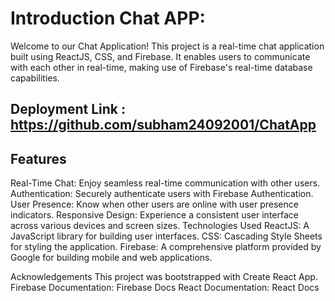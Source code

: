 # Introduction Chat APP:
Welcome to our Chat Application! This project is a real-time chat application built using ReactJS, CSS, and Firebase. It enables users to communicate with each other in real-time, making use of Firebase's real-time database capabilities.

## Deployment Link : https://github.com/subham24092001/ChatApp

## Features
Real-Time Chat: Enjoy seamless real-time communication with other users.
Authentication: Securely authenticate users with Firebase Authentication.
User Presence: Know when other users are online with user presence indicators.
Responsive Design: Experience a consistent user interface across various devices and screen sizes.
Technologies Used
ReactJS: A JavaScript library for building user interfaces.
CSS: Cascading Style Sheets for styling the application.
Firebase: A comprehensive platform provided by Google for building mobile and web applications.

Acknowledgements
This project was bootstrapped with Create React App.
Firebase Documentation: Firebase Docs
React Documentation: React Docs
